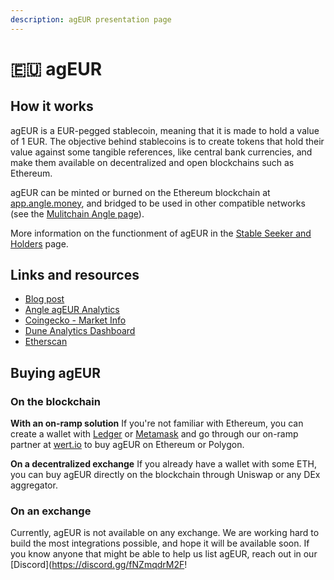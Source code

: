 ```yaml
---
description: agEUR presentation page
---
```


# 🇪🇺 agEUR

## How it works

agEUR is a EUR-pegged stablecoin, meaning that it is made to hold a value of 1 EUR. The objective behind stablecoins is to create tokens that hold their value against some tangible references, like central bank currencies, and make them available on decentralized and open blockchains such as Ethereum.

agEUR can be minted or burned on the Ethereum blockchain at [app.angle.money](https://app.angle.money), and bridged to be used in other compatible networks (see the [Mulitchain Angle page](../sidechains/README.md)).

More information on the functionment of agEUR in the [Stable Seeker and Holders](https://docs.angle.money/concepts/stable-seekers) page.

## Links and resources

- [Blog post](https://blog.angle.money/angles-value-proposition-for-stablecoin-holders-68ee9a72d80b?source=collection_home---4------17-----------------------)
- [Angle agEUR Analytics](https://analytics.angle.money/#/agEUR)
- [Coingecko - Market Info](https://www.coingecko.com/fr/pi%C3%A8ces/ageur)
- [Dune Analytics Dashboard](https://dune.xyz/SebVentures/Angle-Dashboard)
- [Etherscan](https://etherscan.io/token/0x1a7e4e63778b4f12a199c062f3efdd288afcbce8)

## Buying agEUR

### On the blockchain

**With an on-ramp solution**
If you're not familiar with Ethereum, you can create a wallet with [Ledger](https://www.ledger.com/) or [Metamask](https://metamask.io/) and go through our on-ramp partner at [wert.io](https://widget.wert.io/01FPZ4G1VMZ67MGC83NADPB0F8/redirect/?commodity=agEUR&commodities=agEUR,agEUR%3Aethereum) to buy agEUR on Ethereum or Polygon.

**On a decentralized exchange**
If you already have a wallet with some ETH, you can buy agEUR directly on the blockchain through Uniswap or any DEx aggregator.

### On an exchange

Currently, agEUR is not available on any exchange. We are working hard to build the most integrations possible, and hope it will be available soon. If you know anyone that might be able to help us list agEUR, reach out in our [Discord](https://discord.gg/fNZmqdrM2F!
